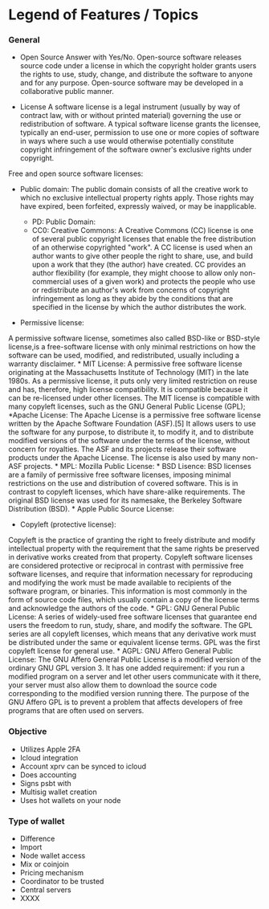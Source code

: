 # Legend of Features / Topics

### General

* Open Source
Answer with Yes/No. 
Open-source software releases source code under a license in which the copyright holder grants users the rights to use, study, change, and distribute the software to anyone and for any purpose. Open-source software may be developed in a collaborative public manner.

* License
A software license is a legal instrument (usually by way of contract law, with or without printed material) governing the use or redistribution of software. A typical software license grants the licensee, typically an end-user, permission to use one or more copies of software in ways where such a use would otherwise potentially constitute copyright infringement of the software owner's exclusive rights under copyright.

Free and open source software licenses:

- Public domain:
The public domain consists of all the creative work to which no exclusive intellectual property rights apply. Those rights may have expired, been forfeited, expressly waived, or may be inapplicable.
	* PD: Public Domain:
	* CC0: Creative Commons:
	A Creative Commons (CC) license is one of several public copyright licenses that enable the free distribution of an otherwise copyrighted "work". A CC license is used when an author wants to give other people the right to share, use, and build upon a work that they (the author) have created. CC provides an author flexibility (for example, they might choose to allow only non-commercial uses of a given work) and protects the people who use or redistribute an author's work from concerns of copyright infringement as long as they abide by the conditions that are specified in the license by which the author distributes the work.

- Permissive license:

A permissive software license, sometimes also called BSD-like or BSD-style license,is a free-software license with only minimal restrictions on how the software can be used, modified, and redistributed, usually including a warranty disclaimer. 
	* MIT License:
	A permissive free software license originating at the Massachusetts Institute of Technology (MIT) in the late 1980s. As a permissive license, it puts only very limited restriction on reuse and has, therefore, high license compatibility. It is compatible because it can be re-licensed under other licenses. The MIT license is compatible with many copyleft licenses, such as the GNU General Public License (GPL); 
	*Apache License:
	The Apache License is a permissive free software license written by the Apache Software Foundation (ASF).[5] It allows users to use the software for any purpose, to distribute it, to modify it, and to distribute modified versions of the software under the terms of the license, without concern for royalties. The ASF and its projects release their software products under the Apache License. The license is also used by many non-ASF projects.
	* MPL: Mozilla Public License:
	* BSD Lisence:
	BSD licenses are a family of permissive free software licenses, imposing minimal restrictions on the use and distribution of covered software. This is in contrast to copyleft licenses, which have share-alike requirements. The original BSD license was used for its namesake, the Berkeley Software Distribution (BSD).
	* Apple Public Source License:

- Copyleft (protective license):

Copyleft is the practice of granting the right to freely distribute and modify intellectual property with the requirement that the same rights be preserved in derivative works created from that property. 
Copyleft software licenses are considered protective or reciprocal in contrast with permissive free software licenses, and require that information necessary for reproducing and modifying the work must be made available to recipients of the software program, or binaries. This information is most commonly in the form of source code files, which usually contain a copy of the license terms and acknowledge the authors of the code.
	* GPL: GNU General Public License:
	A series of widely-used free software licenses that guarantee end users the freedom to run, study, share, and modify the software. The GPL series are all copyleft licenses, which means that any derivative work must be distributed under the same or equivalent license terms. GPL was the first copyleft license for general use.
	* AGPL: GNU Affero General Public License:
	 The GNU Affero General Public License is a modified version of the ordinary GNU GPL version 3. It has one added requirement: if you run a modified program on a server and let other users communicate with it there, your server must also allow them to download the source code corresponding to the modified version running there.
	 The purpose of the GNU Affero GPL is to prevent a problem that affects developers of free programs that are often used on servers.


### Objective
* Utilizes Apple 2FA
* Icloud integration
* Account xprv can be synced to icloud
* Does accounting
* Signs psbt with
* Multisig wallet creation
* Uses hot wallets on your node

### Type of wallet
* Difference
* Import
* Node wallet access
* Mix or coinjoin
* Pricing mechanism
* Coordinator to be trusted
* Central servers
* XXXX
